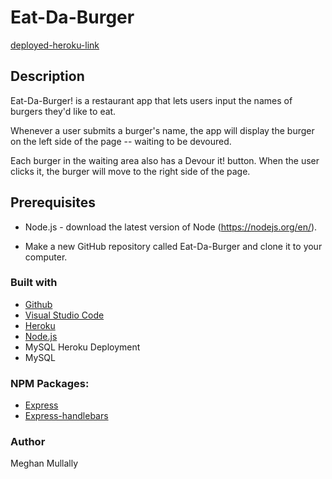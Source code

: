 # Eat-Da-Burger

[deployed-heroku-link](https://yummmyyyburger.herokuapp.com/)

## Description 

Eat-Da-Burger! is a restaurant app that lets users input the names of burgers they'd like to eat.

Whenever a user submits a burger's name, the app will display the burger on the left side of the page -- waiting to be devoured.

Each burger in the waiting area also has a Devour it! button. When the user clicks it, the burger will move to the right side of the page.

## Prerequisites
- Node.js - download the latest version of Node (https://nodejs.org/en/).

- Make a new GitHub repository called Eat-Da-Burger and clone it to your computer.

### Built with
- [Github](https://github.com/)
- [Visual Studio Code](https://visualstudio.microsoft.com/)
- [Heroku](https://heroku.com/)
- [Node.js](https://nodejs.org/)
- MySQL Heroku Deployment 
- MySQL 


### NPM Packages:
- [Express](https://www.npmjs.com/package/express)
- [Express-handlebars](https://www.npmjs.com/package/express-handlebars)

### Author
Meghan Mullally